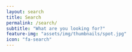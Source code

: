```yaml
---
layout: search
title: Search
permalink: /search/
subtitle: "What are you looking for?"
feature-img: "assets/img/thumbnails/spot.jpg"
icon: "fa-search"
---
```

